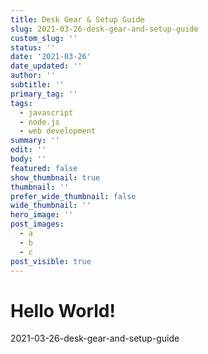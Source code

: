 ```yaml
---
title: Desk Gear & Setup Guide
slug: 2021-03-26-desk-gear-and-setup-guide
custom_slug: ''
status: ''
date: '2021-03-26'
date_updated: ''
author: ''
subtitle: ''
primary_tag: ''
tags:
  - javascript
  - node.js
  - web development
summary: ''
edit: ''
body: ''
featured: false
show_thumbnail: true
thumbnail: ''
prefer_wide_thumbnail: false
wide_thumbnail: ''
hero_image: ''
post_images:
  - a
  - b
  - c
post_visible: true
---
```

# Hello World!
2021-03-26-desk-gear-and-setup-guide